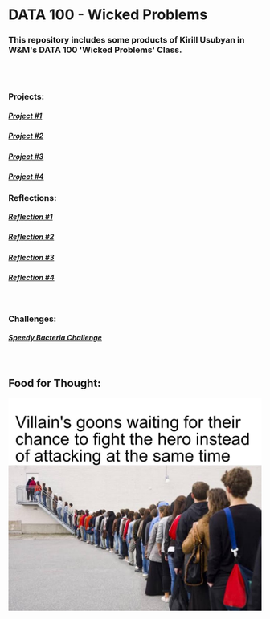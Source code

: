 # DATA 100 - Wicked Problems

### This repository includes some products of Kirill Usubyan in W&M's DATA 100 'Wicked Problems' Class.

<br><br>
### Projects:
##### [Project #1](Project1.md)
##### [Project #2](Project2.md)
##### [Project #3](Project3.md)
##### [Project #4](Project4.md)


### Reflections:<br>
##### [Reflection #1](Reflection1.md)
##### [Reflection #2](Reflection2.md)
##### [Reflection #3](Reflection3.md)
##### [Reflection #4](Reflection4.md)
<br>

### Challenges: <br>
##### [Speedy Bacteria Challenge](Challenge1.md)
<br>

## Food for Thought:
![](meme_hot_take.jpg)
